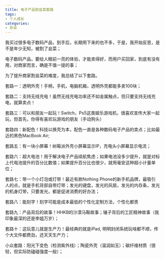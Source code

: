 ```yaml
---
title: 电子产品割韭菜套路
tags:
- 个人成长
categories:
- 杂谈
---
```


我买过很多电子数码产品，到手后，长期用下来的也不多，于是，我开始反思，是不是年少无知，被割了韭菜；

电子数码产品，要给人眼前一亮的体验，才能卖得好，而用户买回家，到底有没有用，对商家而言，确是不值一提的事；

为了提升商家割韭菜的难度，我总结了以下套路。

套路一：透明外壳！手柄，手机，电脑机箱，透明外壳都能多卖100块；

套路二：支持无线充电！虽然无线充电功率还不如金属触点，但只要支持无线充电，就算卖点！

套路三：可以和朋友一起玩！Switch，Ps5这类娱乐游戏机，很喜欢宣传大家一起玩，但首先，你得有喜欢玩游戏的朋友（手动狗头）

套路四：新配色！科技以换壳为本，配色一直是各种数码电子产品的卖点；比如最近的黑色MacBook Air;

套路五：有一块小屏幕！树莓派外壳小屏幕显示IP，充电头小屏幕显示电流；

套路六：超大电池！用于解决电子产品续航焦虑；如果电池没多少提升，就是对标上代电池提升的百分比数值；如果提升百分比也很少，就用毫安这种超小计量单位；

套路七：带一个小灯泡或灯带！最近有款Nothing Phone的新手机品牌，最吸引人的点，就是手机背部自带灯带；发光的键盘，发光的风扇，发光的内存条，发光的机身灯带，只要发光，都是促进消费的好办法；

套路八：能刻字！刻字可能是成本最低的个性化定制方法，个性化都贵

套路九：产品背后的故事！HHKB的沙漠马鞍故事；锤子背后的工匠精神故事（我印象最深的还是李姐万岁）；

套路十：这玩意儿就是生产力！最经典的就是iPad, 明明封闭系统玩啥都不顺，传个大文件都费劲，还天天生产力；


小众套路：阳光下变色（检测紫外线）；陶瓷外壳（温润如玉）；碳纤维材质（很轻，但实际防磕碰强度一般）；


